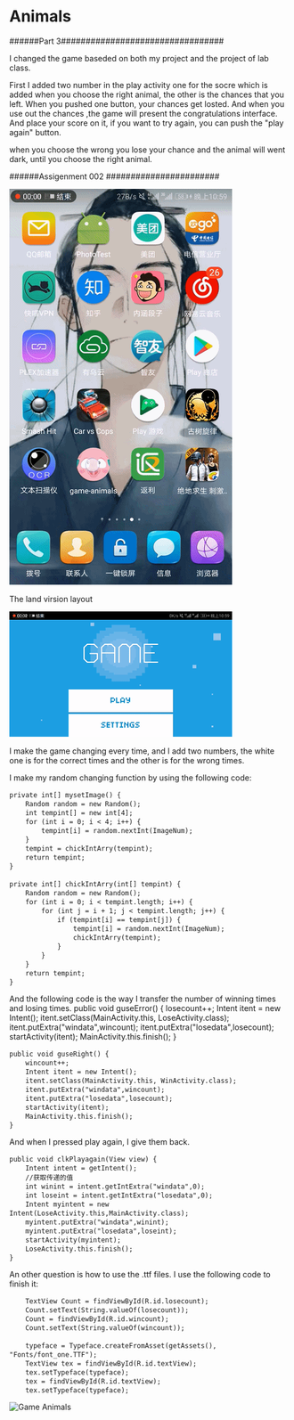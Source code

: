 # Animals

######Part 3#################################

I changed the game baseded on both my project and the project of lab class.

First I added two number in the play activity one for the socre which is added when you choose the right animal, the other is the chances that you left. When you pushed one button, your chances get losted. And when you use out the chances ,the game will present the congratulations interface. And place your score on it, if you want to try again, you can push the "play again" button.

when you choose the wrong you lose your chance and the animal will went dark, until you choose the right animal.

######Assigenment 002 #######################

![my_Game Animals](https://github.com/Hubertyori/game-animals/blob/master/SVID_20180323_225905_20180323230534.gif)

The land virsion layout

![my_Game Animals_land](https://github.com/Hubertyori/game-animals/blob/master/SVID_20180323_225946_20180323230309.gif)

I make the game changing every time, and I add two numbers, the white one is for the correct times and the other is for the wrong times.

I make my random changing function by using the following code:

    private int[] mysetImage() {
        Random random = new Random();
        int tempint[] = new int[4];
        for (int i = 0; i < 4; i++) {
            tempint[i] = random.nextInt(ImageNum);
        }
        tempint = chickIntArry(tempint);
        return tempint;
    }
    
    private int[] chickIntArry(int[] tempint) {
        Random random = new Random();
        for (int i = 0; i < tempint.length; i++) {
            for (int j = i + 1; j < tempint.length; j++) {
                if (tempint[i] == tempint[j]) {
                    tempint[i] = random.nextInt(ImageNum);
                    chickIntArry(tempint);
                }
            }
        }
        return tempint;
    }
    
And the following code is the way I transfer the number of winning times and losing times.
    public void guseError() {
        losecount++;
        Intent itent = new Intent();
        itent.setClass(MainActivity.this, LoseActivity.class);
        itent.putExtra("windata",wincount);
        itent.putExtra("losedata",losecount);
        startActivity(itent);
        MainActivity.this.finish();
    }

    public void guseRight() {
        wincount++;
        Intent itent = new Intent();
        itent.setClass(MainActivity.this, WinActivity.class);
        itent.putExtra("windata",wincount);
        itent.putExtra("losedata",losecount);
        startActivity(itent);
        MainActivity.this.finish();
    }
    
And when I pressed play again, I give them back.

    public void clkPlayagain(View view) {
        Intent intent = getIntent();
        //获取传递的值
        int winint = intent.getIntExtra("windata",0);
        int loseint = intent.getIntExtra("losedata",0);
        Intent myintent = new Intent(LoseActivity.this,MainActivity.class);
        myintent.putExtra("windata",winint);
        myintent.putExtra("losedata",loseint);
        startActivity(myintent);
        LoseActivity.this.finish();
    }
    
An other question is how to use the .ttf files.
I use the following code to finish it:

        TextView Count = findViewById(R.id.losecount);
        Count.setText(String.valueOf(losecount));
        Count = findViewById(R.id.wincount);
        Count.setText(String.valueOf(wincount));

        typeface = Typeface.createFromAsset(getAssets(), "Fonts/font_one.TTF");
        TextView tex = findViewById(R.id.textView);
        tex.setTypeface(typeface);
        tex = findViewById(R.id.textView);
        tex.setTypeface(typeface);
        
        

![Game Animals](display/demo.gif)
